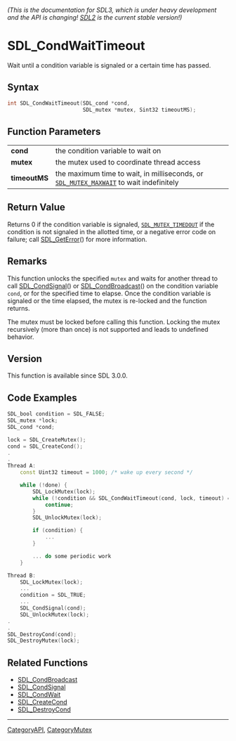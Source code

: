 ###### (This is the documentation for SDL3, which is under heavy development and the API is changing! [SDL2](https://wiki.libsdl.org/SDL2/) is the current stable version!)
# SDL_CondWaitTimeout

Wait until a condition variable is signaled or a certain time has passed.

## Syntax

```c
int SDL_CondWaitTimeout(SDL_cond *cond,
                        SDL_mutex *mutex, Sint32 timeoutMS);

```

## Function Parameters

|                   |                                                                                                             |
| ----------------- | ----------------------------------------------------------------------------------------------------------- |
| **cond**          | the condition variable to wait on                                                                           |
| **mutex**         | the mutex used to coordinate thread access                                                                  |
| **timeoutMS**     | the maximum time to wait, in milliseconds, or [`SDL_MUTEX_MAXWAIT`](SDL_MUTEX_MAXWAIT) to wait indefinitely |

## Return Value

Returns 0 if the condition variable is signaled,
[`SDL_MUTEX_TIMEDOUT`](SDL_MUTEX_TIMEDOUT) if the condition is not signaled
in the allotted time, or a negative error code on failure; call
[SDL_GetError](SDL_GetError)() for more information.

## Remarks

This function unlocks the specified `mutex` and waits for another thread to
call [SDL_CondSignal](SDL_CondSignal)() or
[SDL_CondBroadcast](SDL_CondBroadcast)() on the condition variable `cond`,
or for the specified time to elapse. Once the condition variable is
signaled or the time elapsed, the mutex is re-locked and the function
returns.

The mutex must be locked before calling this function. Locking the mutex
recursively (more than once) is not supported and leads to undefined
behavior.

## Version

This function is available since SDL 3.0.0.

## Code Examples

```c++
SDL_bool condition = SDL_FALSE;
SDL_mutex *lock;
SDL_cond *cond;

lock = SDL_CreateMutex();
cond = SDL_CreateCond();
.
.
Thread A:
    const Uint32 timeout = 1000; /* wake up every second */

    while (!done) {
        SDL_LockMutex(lock);
        while (!condition && SDL_CondWaitTimeout(cond, lock, timeout) == 0) {
            continue;
        }
        SDL_UnlockMutex(lock);

        if (condition) {
            ...
        }

        ... do some periodic work
    }

Thread B:
    SDL_LockMutex(lock);
    ...
    condition = SDL_TRUE;
    ...
    SDL_CondSignal(cond);
    SDL_UnlockMutex(lock);
.
.
SDL_DestroyCond(cond);
SDL_DestroyMutex(lock);
```

## Related Functions

* [SDL_CondBroadcast](SDL_CondBroadcast)
* [SDL_CondSignal](SDL_CondSignal)
* [SDL_CondWait](SDL_CondWait)
* [SDL_CreateCond](SDL_CreateCond)
* [SDL_DestroyCond](SDL_DestroyCond)

----
[CategoryAPI](CategoryAPI), [CategoryMutex](CategoryMutex)

